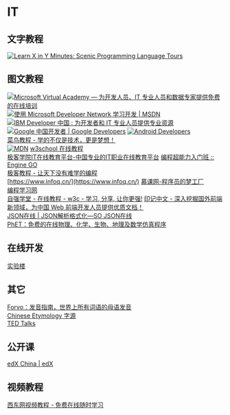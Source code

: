 # IT
## 文字教程
[![Learn X in Y Minutes: Scenic Programming Language Tours](https://learnxinyminutes.com/favicon.ico)](https://learnxinyminutes.com/)  
## 图文教程
[![Microsoft Virtual Academy — 为开发人员、IT 专业人员和数据专家提供免费的在线培训](https://mva.microsoft.com/favicon.ico)](https://mva.microsoft.com/)    
[![使用 Microsoft Developer Network 学习开发 | MSDN](https://msdn.microsoft.com/favicon.ico)](https://msdn.microsoft.com/zh-cn)  
[![IBM Developer 中国 : 为开发者和 IT 专业人员提供专业资源](https://www.ibm.com/favicon.ico)](https://www.ibm.com/developerworks/cn/)  
[![Google 中国开发者  |  Google Developers](https://developers.google.com/favicon.ico)](https://developers.google.com/china/?hl=zh-cn)
[![Android Developers](https://developer.android.com/favicon.ico)](https://developer.android.com/?hl=zh-CN)  
[菜鸟教程 - 学的不仅是技术，更是梦想！](https://www.runoob.com/)  
[![MDN](https://developer.mozilla.org/favicon.ico)](https://developer.mozilla.org/zh-CN/)
[w3school 在线教程](http://www.w3school.com.cn/)  
[极客学院IT在线教育平台-中国专业的IT职业在线教育平台](https://www.jikexueyuan.com/)
[编程超能力入门班 :: Engine GO](https://www.enginego.org/)  
[极客教程 - 让天下没有难学的编程](https://www.geekjc.com/)  
[https://www.infoq.cn/](https://www.infoq.cn/)
[慕课网-程序员的梦工厂](https://www.imooc.com/)  
[编程学习网](http://www.phpxs.com/)  
[自强学堂 - 在线教程 - w3c - 学习, 分享, 让你更强!](https://code.ziqiangxuetang.com/)
[印记中文 - 深入挖掘国外前端新领域，为中国 Web 前端开发人员提供优质文档！](https://docschina.org/)  
[JSON在线 | JSON解析格式化—SO JSON在线](https://www.sojson.com/)  
[PhET：免费的在线物理、化学、生物、地理及数学仿真程序](https://phet.colorado.edu/zh_CN/)
## 在线开发
[实验楼](https://www.shiyanlou.com/)
## 其它
[Forvo：发音指南，世界上所有词语的母语发音](https://zh.forvo.com/)  
[Chinese Etymology 字源](https://hanziyuan.net/)  
[TED Talks](https://www.ted.com/talks?sort=newest&language=zh-cn)
## 公开课  
[edX China | edX](https://www.edx.org/edxchina)
## 视频教程
[西东网视频教程 - 免费在线随时学习](http://xidongv.com/) []()
